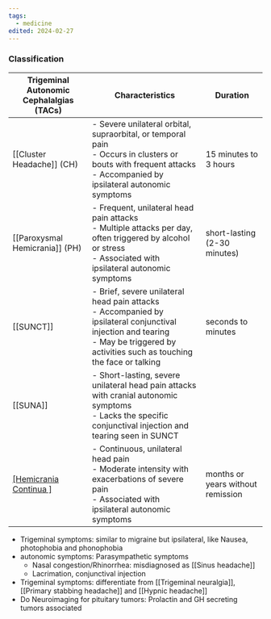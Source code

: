 ```yaml
---
tags:
  - medicine
edited: 2024-02-27
---
```

### Classification
| Trigeminal Autonomic Cephalalgias (TACs) | Characteristics                                                                                                                                                                              | Duration                          |
| ---------------------------------------- | -------------------------------------------------------------------------------------------------------------------------------------------------------------------------------------------- | --------------------------------- |
| [[Cluster Headache]] (CH)                | - Severe unilateral orbital, supraorbital, or temporal pain <br> - Occurs in clusters or bouts with frequent attacks <br> - Accompanied by ipsilateral autonomic symptoms                    | 15 minutes to 3 hours             |
| [[Paroxysmal Hemicrania]] (PH)           | - Frequent, unilateral head pain attacks <br> - Multiple attacks per day, often triggered by alcohol or stress <br> - Associated with ipsilateral autonomic symptoms                         | short-lasting (2-30 minutes)      |
| [[SUNCT]]                                | - Brief, severe unilateral head pain attacks <br> - Accompanied by ipsilateral conjunctival injection and tearing <br> - May be triggered by activities such as touching the face or talking | seconds to minutes                |
| [[SUNA]]                                 | - Short-lasting, severe unilateral head pain attacks with cranial autonomic symptoms <br> - Lacks the specific conjunctival injection and tearing seen in SUNCT                              |                                   |
| [[Hemicrania Continua ]](HC)             | - Continuous, unilateral head pain<br> - Moderate intensity with exacerbations of severe pain <br> - Associated with ipsilateral autonomic symptoms                                          | months or years without remission |


- Trigeminal symptoms: similar to migraine but ipsilateral, like Nausea, photophobia and phonophobia 
- autonomic symptoms: Parasympathetic symptoms
	- Nasal congestion/Rhinorrhea: misdiagnosed as [[Sinus headache]]
	- Lacrimation, conjunctival injection
- Trigeminal symptoms: differentiate from [[Trigeminal neuralgia]], [[Primary stabbing headache]] and [[Hypnic headache]] 
- Do Neuroimaging for pituitary tumors: Prolactin and GH secreting tumors associated 